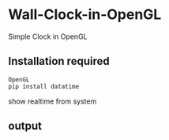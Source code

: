 # Wall-Clock-in-OpenGL
Simple Clock in OpenGL  

## Installation required

```
OpenGL
pip install datatime
```

show realtime from system 

## output 
